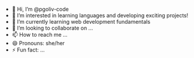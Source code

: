 - 👋 Hi, I’m @pgoliv-code
- 👀 I’m interested in learning languages and developing exciting projects!
- 🌱 I’m currently learning web development fundamentals
- 💞️ I’m looking to collaborate on ...
- 📫 How to reach me ...
- 😄 Pronouns: she/her
- ⚡ Fun fact: ...

<!---
pgoliv-code/pgoliv-code is a ✨ special ✨ repository because its `README.md` (this file) appears on your GitHub profile.
You can click the Preview link to take a look at your changes.
--->
